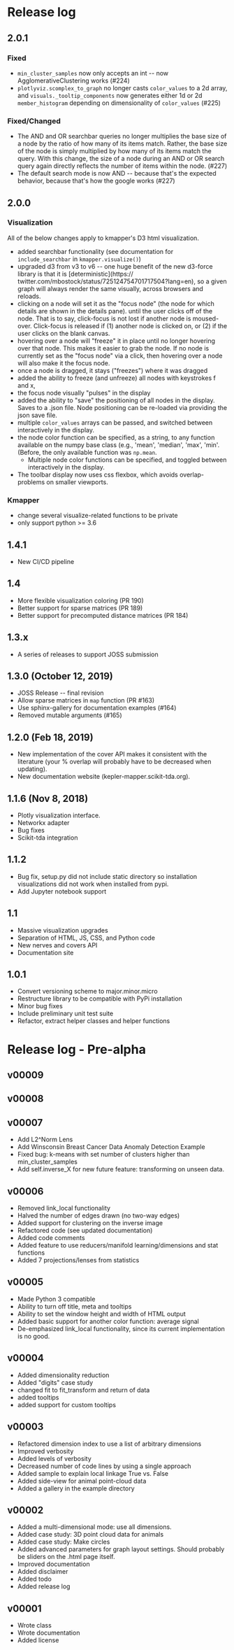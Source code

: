 # Release log

## 2.0.1

### Fixed

- `min_cluster_samples` now only accepts an int -- now AgglomerativeClustering works (#224)
- `plotlyviz.scomplex_to_graph` no longer casts `color_values` to a 2d array, and `visuals._tooltip_components` now generates
  either 1d or 2d `member_histogram` depending on dimensionality of `color_values` (#225)

### Fixed/Changed

- The AND and OR searchbar queries no longer multiplies the base size of a node by the ratio of how many of its items match. Rather,
  the base size of the node is simply multiplied by how many of its items match the query. With this change, the size of a node
  during an AND or OR search query again directly reflects the number of items within the node. (#227)
- The default search mode is now AND -- because that's the expected behavior, because that's how the google works (#227)


## 2.0.0

### Visualization

All of the below changes apply to kmapper's D3 html visualization.

- added searchbar functionality (see documentation for `include_searchbar` in `kmapper.visualize()`)
- upgraded d3 from v3 to v6 -- one huge benefit of the new d3-force library is that it is [deterministic](https://
  twitter.com/mbostock/status/725124754701717504?lang=en), so a given graph will always render the same visually, across browsers and reloads.
- clicking on a node will set it as the "focus node" (the node for which details are shown in the details pane).
  until the user clicks off of the node. That is to say, click-focus is not lost if another node is moused-over.
  Click-focus is released if (1) another node is clicked on, or (2) if the user clicks on the blank canvas.
- hovering over a node will "freeze" it in place until no longer hovering over that node. This makes it easier to
  grab the node.
  If no node is currently set as the "focus node" via a click, then hovering over a node will also make it the focus node.
- once a node is dragged, it stays ("freezes") where it was dragged
- added the ability to freeze (and unfreeze) all nodes with keystrokes f and x,
- the focus node visually "pulses" in the display
- added the ability to "save" the positioning of all nodes in the display. Saves to a .json file.
  Node positioning can be re-loaded via providing the json save file.
- multiple `color_values` arrays can be passed, and switched between interactively in the display.
- the node color function can be specified, as a string, to any function available on the numpy base class (e.g.,
  'mean', 'median', 'max', 'min'. (Before, the only available function was `np.mean`.
    - Multiple node color functions can be specified, and toggled between interactively in the display.
- The toolbar display now uses css flexbox, which avoids overlap-problems on smaller viewports.

### Kmapper

- change several visualize-related functions to be private
- only support python >= 3.6

## 1.4.1
- New CI/CD pipeline

## 1.4
- More flexible visualization coloring (PR 190)
- Better support for sparse matrices (PR 189)
- Better support for precomputed distance matrices (PR 184)

## 1.3.x
- A series of releases to support JOSS submission

## 1.3.0 (October 12, 2019)
- JOSS Release -- final revision
- Allow sparse matrices in `map` function (PR #163)
- Use sphinx-gallery for documentation examples (#164)
- Removed mutable arguments (#165)

## 1.2.0 (Feb 18, 2019)
- New implementation of the cover API makes it consistent with the literature (your % overlap will probably have to be decreased when updating).
- New documentation website (kepler-mapper.scikit-tda.org).

## 1.1.6 (Nov 8, 2018)
- Plotly visualization interface.
- Networkx adapter
- Bug fixes
- Scikit-tda integration

## 1.1.2
- Bug fix, setup.py did not include static directory so installation visualizations did not work when installed from pypi.
- Add Jupyter notebook support

## 1.1
- Massive visualization upgrades
- Separation of HTML, JS, CSS, and Python code
- New nerves and covers API
- Documentation site

## 1.0.1
- Convert versioning scheme to major.minor.micro
- Restructure library to be compatible with PyPi installation
- Minor bug fixes
- Include preliminary unit test suite
- Refactor, extract helper classes and helper functions


# Release log - Pre-alpha

## v00009

## v00008

## v00007
- Add L2^Norm Lens
- Add Winsconsin Breast Cancer Data Anomaly Detection Example
- Fixed bug: k-means with set number of clusters higher than min_cluster_samples
- Add self.inverse_X for new future feature: transforming on unseen data.

## v00006
- Removed link_local functionality
- Halved the number of edges drawn (no two-way edges)
- Added support for clustering on the inverse image
- Refactored code (see updated documentation)
- Added code comments
- Added feature to use reducers/manifold learning/dimensions and stat functions
- Added 7 projections/lenses from statistics

## v00005
- Made Python 3 compatible
- Ability to turn off title, meta and tooltips
- Ability to set the window height and width of HTML output
- Added basic support for another color function: average signal
- De-emphasized link_local functionality, since its current implementation is no good.

## v00004
- Added dimensionality reduction
- Added "digits" case study
- changed fit to fit_transform and return of data
- added tooltips
- added support for custom tooltips

## v00003
- Refactored dimension index to use a list of arbitrary dimensions
- Improved verbosity
- Added levels of verbosity
- Decreased number of code lines by using a single approach
- Added sample to explain local linkage True vs. False
- Added side-view for animal point-cloud data
- Added a gallery in the example directory

## v00002
- Added a multi-dimensional mode: use all dimensions.
- Added case study: 3D point cloud data for animals
- Added case study: Make circles
- Added advanced parameters for graph layout settings. Should probably be sliders on the .html page itself.
- Improved documentation
- Added disclaimer
- Added todo
- Added release log

## v00001
- Wrote class
- Wrote documentation
- Added license
